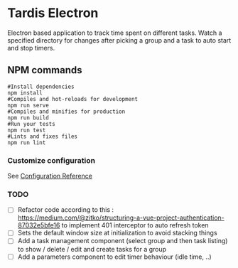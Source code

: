 # Tardis Electron

Electron based application to track time spent on different tasks.
Watch a specified directory for changes after picking a group and a task to auto start and stop timers.

## NPM commands
```
#Install dependencies
npm install
#Compiles and hot-reloads for development
npm run serve
#Compiles and minifies for production
npm run build
#Run your tests
npm run test
#Lints and fixes files
npm run lint
```
### Customize configuration
See [Configuration Reference](https://cli.vuejs.org/config/)

### TODO
- [ ] Refactor code according to this : https://medium.com/@zitko/structuring-a-vue-project-authentication-87032e5bfe16 to implement 401 interceptor to auto refresh token
- [ ] Sets the default window size at initialization to avoid stacking things
- [ ] Add a task management component (select group and then task listing) to show / delete / edit and create tasks for a group
- [ ] Add a parameters component to edit timer behaviour (idle time, ..)
